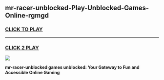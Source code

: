 
## mr-racer-unblocked-Play-Unblocked-Games-Online-rgmgd
<h3>
<a href="https://premium76.site?title=mr-racer-unblocked&ref=25A">CLICK TO PLAY</a></h3>
<hr>

<h3>
<a href="https://premium76.site?title=mr-racer-unblocked&ref=25A">CLICK 2 PLAY</a>
  
</h3>

<a href="https://premium76.site?title=mr-racer-unblocked&ref=25A"><img src="https://clearcache.store/games.png"></a>


**mr-racer-unblocked games unblocked: Your Gateway to Fun and Accessible Online Gaming**
